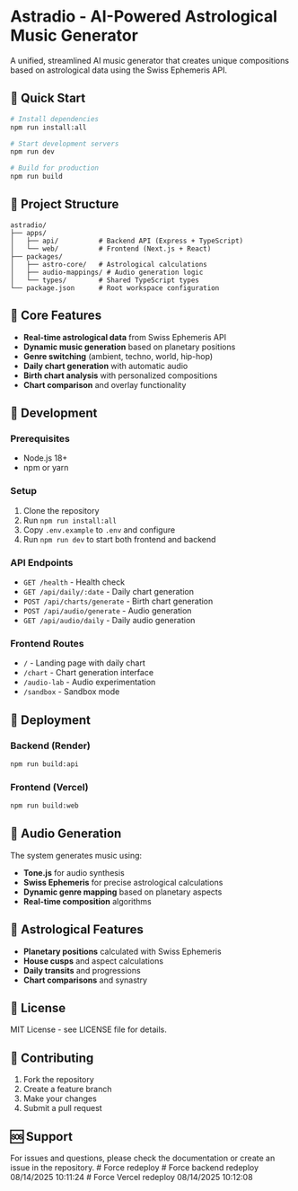 # Astradio - AI-Powered Astrological Music Generator

A unified, streamlined AI music generator that creates unique compositions based on astrological data using the Swiss Ephemeris API.

## 🚀 Quick Start

```bash
# Install dependencies
npm run install:all

# Start development servers
npm run dev

# Build for production
npm run build
```

## 📁 Project Structure

```
astradio/
├── apps/
│   ├── api/          # Backend API (Express + TypeScript)
│   └── web/          # Frontend (Next.js + React)
├── packages/
│   ├── astro-core/   # Astrological calculations
│   ├── audio-mappings/ # Audio generation logic
│   └── types/        # Shared TypeScript types
└── package.json      # Root workspace configuration
```

## 🎯 Core Features

- **Real-time astrological data** from Swiss Ephemeris API
- **Dynamic music generation** based on planetary positions
- **Genre switching** (ambient, techno, world, hip-hop)
- **Daily chart generation** with automatic audio
- **Birth chart analysis** with personalized compositions
- **Chart comparison** and overlay functionality

## 🔧 Development

### Prerequisites
- Node.js 18+
- npm or yarn

### Setup
1. Clone the repository
2. Run `npm run install:all`
3. Copy `.env.example` to `.env` and configure
4. Run `npm run dev` to start both frontend and backend

### API Endpoints

- `GET /health` - Health check
- `GET /api/daily/:date` - Daily chart generation
- `POST /api/charts/generate` - Birth chart generation
- `POST /api/audio/generate` - Audio generation
- `GET /api/audio/daily` - Daily audio generation

### Frontend Routes

- `/` - Landing page with daily chart
- `/chart` - Chart generation interface
- `/audio-lab` - Audio experimentation
- `/sandbox` - Sandbox mode

## 🚀 Deployment

### Backend (Render)
```bash
npm run build:api
```

### Frontend (Vercel)
```bash
npm run build:web
```

## 🎵 Audio Generation

The system generates music using:
- **Tone.js** for audio synthesis
- **Swiss Ephemeris** for precise astrological calculations
- **Dynamic genre mapping** based on planetary aspects
- **Real-time composition** algorithms

## 🔮 Astrological Features

- **Planetary positions** calculated with Swiss Ephemeris
- **House cusps** and aspect calculations
- **Daily transits** and progressions
- **Chart comparisons** and synastry

## 📝 License

MIT License - see LICENSE file for details.

## 🤝 Contributing

1. Fork the repository
2. Create a feature branch
3. Make your changes
4. Submit a pull request

## 🆘 Support

For issues and questions, please check the documentation or create an issue in the repository.
#   F o r c e   r e d e p l o y  
 #   F o r c e   b a c k e n d   r e d e p l o y   0 8 / 1 4 / 2 0 2 5   1 0 : 1 1 : 2 4  
 #   F o r c e   V e r c e l   r e d e p l o y   0 8 / 1 4 / 2 0 2 5   1 0 : 1 2 : 0 8  
 